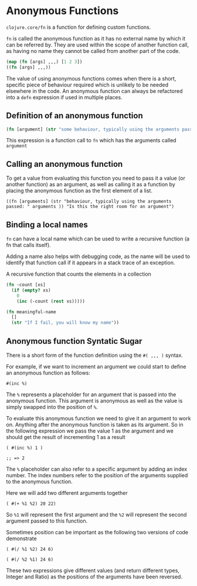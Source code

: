 # Anonymous Functions
`clojure.core/fn` is a function for defining custom functions.

`fn` is called the anonymous function as it has no external name by which it can be referred by. They are used within the scope of another function call, as having no name they cannot be called from another part of the code.

```clojure
(map (fn [args] ,,,) [1 2 3])
((fn [args] ,,,))
```

The value of using anonymous functions comes when there is a short, specific piece of behaviour required which is unlikely to be needed elsewhere in the code.  An anonymous function can always be refactored into a `defn` expression if used in multiple places.


## Definition of an anonymous function
```clojure
(fn [argument] (str "some behaviour, typically using the arguments passed:" argument ))
```

This expression is a function call to `fn` which has the arguments called `argument`


## Calling an anonymous function
To get a value from evaluating this function you need to pass it a value (or another function) as an argument,  as well as calling it as a function by placing the anonymous function as the first element of a list.

```
((fn [arguments] (str "behaviour, typically using the arguments passed: " arguments )) "Is this the right room for an argument")
```

## Binding a local names
`fn` can have a local name which can be used to write a recursive function (a fn that calls itself).

Adding a name also helps with debugging code, as the name will be used to identify that function call if it appears in a stack trace of an exception.

A recursive function that counts the elements in a collection
```clojure
(fn -count [xs]
  (if (empty? xs)
    0
    (inc (-count (rest xs)))))
```

```clojure
(fn meaningful-name
  []
  (str "If I fail, you will know my name"))
```


## Anonymous function Syntatic Sugar
There is a short form of the function definition using the `#( ,,, )` syntax.

For example, if we want to increment an argument we could start to define an anonymous function as follows:

```
#(inc %)
```

The `%` represents a placeholder for an argument that is passed into the anonymous function.  This argument is anonymous as well as the value is simply swapped into the position of `%`.

To evaluate this anonymous function we need to give it an argument to work on.  Anything after the anonymous function is taken as its argument.  So in the following expression we pass the value 1 as the argument and we should get the result of incrementing 1 as a result

```
( #(inc %) 1 )

;; => 2
```

The `%` placeholder can also refer to a specific argument by adding an index number.  The index numbers refer to the position of the arguments supplied to the anonymous function.

Here we will add two different arguments together

```
( #(+ %1 %2) 20 22)
```

So `%1` will represent the first argument and the `%2` will represent the second argument passed to this function.


Sometimes position can be important as the following two versions of code demonstrate

```
( #(/ %1 %2) 24 6)

( #(/ %2 %1) 24 6)

```

These two expressions give different values (and return different types, Integer and Ratio) as the positions of the arguments have been reversed.
